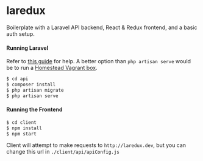 # laredux

Boilerplate with a Laravel API backend, React & Redux frontend, and a basic auth setup.

#### Running Laravel
Refer to [this guide](https://laravel.com/docs/master/installation) for help. A better option than `php artisan serve` would be to run a [Homestead Vagrant box](https://laravel.com/docs/master/homestead). 

```bash
$ cd api
$ composer install
$ php artisan migrate
$ php artisan serve
```

#### Running the Frontend
```bash
$ cd client
$ npm install
$ npm start
```

Client will attempt to make requests to `http://laredux.dev`, but you can change this url in `./client/api/apiConfig.js`
